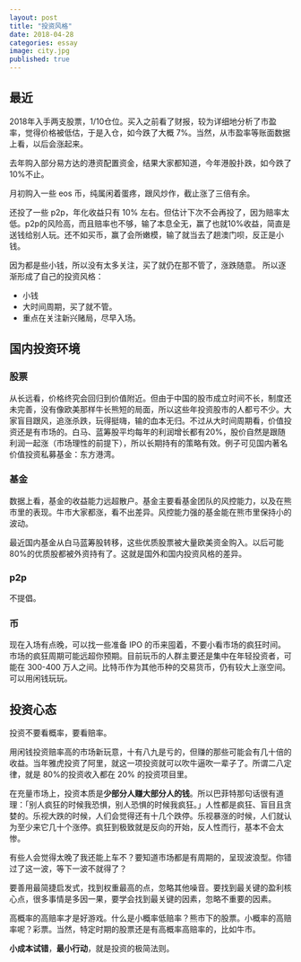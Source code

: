 ```yaml
---
layout: post
title: "投资风格"
date: 2018-04-28
categories: essay
image: city.jpg
published: true
---
```

## 最近
2018年入手两支股票，1/10仓位。买入之前看了财报，较为详细地分析了市盈率，觉得价格被低估，于是入仓，如今跌了大概 7%。当然，从市盈率等账面数据上看，以后会涨起来。


去年购入部分易方达的港资配置资金，结果大家都知道，今年港股扑跌，如今跌了10%不止。

月初购入一些 eos 币，纯属闲着蛋疼，跟风炒作，截止涨了三倍有余。

还投了一些 p2p，年化收益只有 10% 左右。但估计下次不会再投了，因为赔率太低。p2p的风险高，而且赔率也不够，输了本息全无，赢了也就10%收益，简直是送钱给别人玩。还不如买币，赢了会所嫩模，输了就当去了趟澳门呗，反正是小钱。

因为都是些小钱，所以没有太多关注，买了就仍在那不管了，涨跌随意。
所以逐渐形成了自己的投资风格：
* 小钱
* 大时间周期，买了就不管。
* 重点在关注新兴赌局，尽早入场。

## 国内投资环境
### 股票
从长远看，价格终究会回归到价值附近。但由于中国的股市成立时间不长，制度还未完善，没有像欧美那样牛长熊短的局面，所以这些年投资股市的人都亏不少。大家盲目跟风，追涨杀跌，玩得挺嗨，输的血本无归。不过从大时间周期看，价值投资还是有市场的。白马、蓝筹股平均每年的利润增长都有20%，股价自然是跟随利润一起涨（市场理性的前提下），所以长期持有的策略有效。例子可见国内著名价值投资私募基金：东方港湾。

### 基金
数据上看，基金的收益能力远超散户。基金主要看基金团队的风控能力，以及在熊市里的表现。牛市大家都涨，看不出差异。风控能力强的基金能在熊市里保持小的波动。

最近国内基金从白马蓝筹股转移，这些优质股票被大量欧美资金购入。以后可能80%的优质股都被外资持有了。这就是国外和国内投资风格的差异。
### p2p
不提倡。
### 币
现在入场有点晚，可以找一些准备 IPO 的币来囤着，不要小看市场的疯狂时间。市场的疯狂周期可能远超你预期。目前玩币的人群主要还是集中在年轻投资者，可能在 300-400 万人之间。比特币作为其他币种的交易货币，仍有较大上涨空间。可以用闲钱玩玩。

## 投资心态
投资不要看概率，要看赔率。

用闲钱投资赔率高的市场新玩意，十有八九是亏的，但赚的那些可能会有几十倍的收益。当年雅虎投资了阿里，就这一项投资就可以吹牛逼吹一辈子了。所谓二八定律，就是 80%的投资收入都在 20% 的投资项目里。
 
在充量市场上，投资本质是**少部分人赚大部分人的钱**。所以巴菲特那句话很有道理：「别人疯狂的时候我恐惧，别人恐惧的时候我疯狂。」人性都是疯狂、盲目且贪婪的。乐视大跌的时候，人们会觉得还有十几个跌停。乐视暴涨的时候，人们就认为至少来它几十个涨停。疯狂到极致就是反向的开始，反人性而行，基本不会太惨。

有些人会觉得太晚了我还能上车不？要知道市场都是有周期的，呈现波浪型。你错过了这一波，等下一波不就得了？

要善用最简捷启发式，找到权重最高的点，忽略其他噪音。要找到最关键的盈利核心点，很多事情是多因一果，要学会找到最关键的因素，忽略不重要的因素。

高概率的高赔率才是好游戏。什么是小概率低赔率？熊市下的股票。小概率的高赔率呢？彩票。当然，特定时期的股票还是有高概率高赔率的，比如牛市。

**小成本试错**，**最小行动**，就是投资的极简法则。